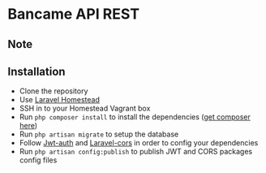 Bancame API REST
============================

## Note


## Installation
- Clone the repository 
- Use [Laravel Homestead](http://laravel.com/docs/5.0/homestead)
- SSH in to your Homestead Vagrant box
- Run `php composer install` to install the dependencies ([get composer here](http://getcomposer.org/download/))
- Run `php artisan migrate` to setup the database
- Follow [Jwt-auth](https://github.com/tymondesigns/jwt-auth) and [Laravel-cors](https://github.com/barryvdh/laravel-cors) in order to config your dependencies
- Run `php artisan config:publish` to publish JWT and CORS packages config files
